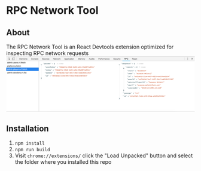 # RPC Network Tool

## About
The RPC Network Tool is an React Devtools extension optimized for inspecting RPC network requests
![Alt](images/demo.png "Demo")

## Installation

1. `npm install`
2. `npm run build`
3. Visit `chrome://extensions/` click the "Load Unpacked" button and select the folder where you installed this repo
